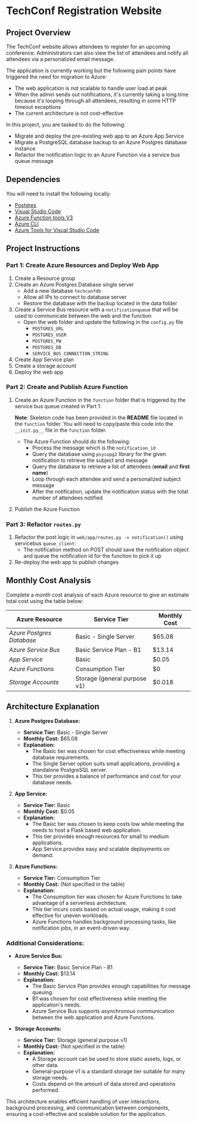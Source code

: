 # TechConf Registration Website

## Project Overview
The TechConf website allows attendees to register for an upcoming conference. Administrators can also view the list of attendees and notify all attendees via a personalized email message.

The application is currently working but the following pain points have triggered the need for migration to Azure:
 - The web application is not scalable to handle user load at peak
 - When the admin sends out notifications, it's currently taking a long time because it's looping through all attendees, resulting in some HTTP timeout exceptions
 - The current architecture is not cost-effective 

In this project, you are tasked to do the following:
- Migrate and deploy the pre-existing web app to an Azure App Service
- Migrate a PostgreSQL database backup to an Azure Postgres database instance
- Refactor the notification logic to an Azure Function via a service bus queue message

## Dependencies

You will need to install the following locally:
- [Postgres](https://www.postgresql.org/download/)
- [Visual Studio Code](https://code.visualstudio.com/download)
- [Azure Function tools V3](https://docs.microsoft.com/en-us/azure/azure-functions/functions-run-local?tabs=windows%2Ccsharp%2Cbash#install-the-azure-functions-core-tools)
- [Azure CLI](https://docs.microsoft.com/en-us/cli/azure/install-azure-cli?view=azure-cli-latest)
- [Azure Tools for Visual Studio Code](https://marketplace.visualstudio.com/items?itemName=ms-vscode.vscode-node-azure-pack)

## Project Instructions

### Part 1: Create Azure Resources and Deploy Web App
1. Create a Resource group
2. Create an Azure Postgres Database single server
   - Add a new database `techconfdb`
   - Allow all IPs to connect to database server
   - Restore the database with the backup located in the data folder
3. Create a Service Bus resource with a `notificationqueue` that will be used to communicate between the web and the function
   - Open the web folder and update the following in the `config.py` file
      - `POSTGRES_URL`
      - `POSTGRES_USER`
      - `POSTGRES_PW`
      - `POSTGRES_DB`
      - `SERVICE_BUS_CONNECTION_STRING`
4. Create App Service plan
5. Create a storage account
6. Deploy the web app

### Part 2: Create and Publish Azure Function
1. Create an Azure Function in the `function` folder that is triggered by the service bus queue created in Part 1.

      **Note**: Skeleton code has been provided in the **README** file located in the `function` folder. You will need to copy/paste this code into the `__init.py__` file in the `function` folder.
      - The Azure Function should do the following:
         - Process the message which is the `notification_id`
         - Query the database using `psycopg2` library for the given notification to retrieve the subject and message
         - Query the database to retrieve a list of attendees (**email** and **first name**)
         - Loop through each attendee and send a personalized subject message
         - After the notification, update the notification status with the total number of attendees notified
2. Publish the Azure Function

### Part 3: Refactor `routes.py`
1. Refactor the post logic in `web/app/routes.py -> notification()` using servicebus `queue_client`:
   - The notification method on POST should save the notification object and queue the notification id for the function to pick it up
2. Re-deploy the web app to publish changes

## Monthly Cost Analysis
Complete a month cost analysis of each Azure resource to give an estimate total cost using the table below:

| Azure Resource | Service Tier | Monthly Cost |
| ------------ | ------------ | ------------ |
| *Azure Postgres Database* |Basic - Single Server |$65.08   |
| *Azure Service Bus*   |Basic Service Plan - B1| $13.14       |
| *App Service*         |Basic                  | $0.05        |
| *Azure Functions*     |Consumption Tier       | $0          |
| *Storage Accounts*    |Storage (general purpose v1)|$0.018      |

## Architecture Explanation
1. **Azure Postgres Database:**
   - **Service Tier:** Basic - Single Server
   - **Monthly Cost:** $65.08
   - **Explanation:**
      - The Basic tier was chosen for cost effectiveness while meeting database requirements.
      - The Single Server option suits small applications, providing a standalone PostgreSQL server.
      - This tier provides a balance of performance and cost for your database needs.

2. **App Service:**
   - **Service Tier:** Basic
   - **Monthly Cost:** $0.05
   - **Explanation:**
      - The Basic tier was chosen to keep costs low while meeting the needs to host a Flask based web application.
      - This tier provides enough resources for small to medium applications.
      - App Service provides easy and scalable deployments on demand.

3. **Azure Functions:**
   - **Service Tier:** Consumption Tier
   - **Monthly Cost:** (Not specified in the table)
   - **Explanation:**
      - The Consumption tier was chosen for Azure Functions to take advantage of a serverless architecture.
      - This tier incurs costs based on actual usage, making it cost effective for uneven workloads.
      - Azure Functions handles background processing tasks, like notification jobs, in an event-driven way.


### Additional Considerations:

- **Azure Service Bus:**
  - **Service Tier:** Basic Service Plan - B1
  - **Monthly Cost:** $13.14
  - **Explanation:**
      - The Basic Service Plan provides enough capabilities for message queuing.
      - B1 was chosen for cost effectiveness while meeting the application's needs.
      - Azure Service Bus supports asynchronous communication between the web application and Azure Functions.

- **Storage Accounts:**
  - **Service Tier:** Storage (general purpose v1)
  - **Monthly Cost:** (Not specified in the table)
  - **Explanation:**
      - A Storage account can be used to store static assets, logs, or other data.
      - General-purpose v1 is a standard storage tier suitable for many storage needs.
      - Costs depend on the amount of data stored and operations performed.

This architecture enables efficient handling of user interactions, background processing, and communication between components, ensuring a cost-effective and scalable solution for the application.